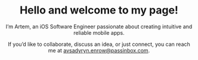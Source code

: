 <h1 align="center">Hello and welcome to my page!</h1>
<p align="center">I’m Artem, an iOS Software Engineer passionate about creating intuitive and reliable mobile apps.</p>
<p align="center">If you’d like to collaborate, discuss an idea, or just connect, you can reach me at <a href="mailto:avsadyryn.enrow@passinbox.com">avsadyryn.enrow@passinbox.com</a>.</p>